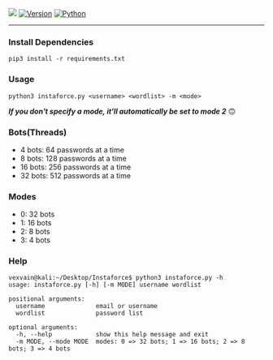 ![](https://i.ibb.co/CBcNLTh/image.png)
[![Version](https://img.shields.io/badge/Version-v1.0-red)]()
[![Python](https://img.shields.io/badge/Python-v3.6%2B-black)]()

-------------------------------------------------

### Install Dependencies

```
pip3 install -r requirements.txt
```

### Usage

```
python3 instaforce.py <username> <wordlist> -m <mode>
```

***If you don't specify a mode, it'll automatically be set to mode 2*** :upside_down_face:


### Bots(Threads)

-   4 bots: 64 passwords at a time
-   8 bots: 128 passwords at a time
-   16 bots: 256 passwords at a time
-   32 bots: 512 passwords at a time

### Modes

-   0: 32 bots
-   1: 16 bots
-   2: 8 bots
-   3: 4 bots


### Help

```
vexvain@kali:~/Desktop/Instaforce$ python3 instaforce.py -h
usage: instaforce.py [-h] [-m MODE] username wordlist

positional arguments:
  username              email or username
  wordlist              password list

optional arguments:
  -h, --help            show this help message and exit
  -m MODE, --mode MODE  modes: 0 => 32 bots; 1 => 16 bots; 2 => 8 bots; 3 => 4 bots
```
